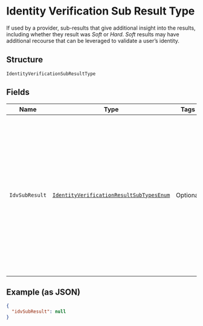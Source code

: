 
# Identity Verification Sub Result Type

If used by a provider, sub-results that give additional insight into the results, including whether they result was <i>Soft</i> or <i>Hard</i>. <i>Soft</i> results may have additional recourse that can be leveraged to validate a user’s identity.

## Structure

`IdentityVerificationSubResultType`

## Fields

| Name | Type | Tags | Description | Getter | Setter |
|  --- | --- | --- | --- | --- | --- |
| `IdvSubResult` | [`IdentityVerificationResultSubTypesEnum`](../../doc/models/identity-verification-result-sub-types-enum.md) | Optional | If used by a provider, sub-results that give additional insight into the results, including whether they result was <i>Soft</i> or <i>Hard</i>. <i>Soft</i> results may have additional recourse that can be leveraged to validate a user’s identity. | IdentityVerificationResultSubTypesEnum getIdvSubResult() | setIdvSubResult(IdentityVerificationResultSubTypesEnum idvSubResult) |

## Example (as JSON)

```json
{
  "idvSubResult": null
}
```

